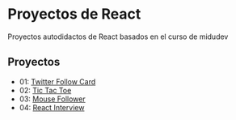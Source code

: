 # Proyectos de React

Proyectos autodidactos de React basados en el curso de midudev

## Proyectos

- 01: [Twitter Follow Card](https://github.com/siemeris/proyectos-react/tree/main/01-twitter-card)
- 02: [Tic Tac Toe](https://github.com/siemeris/proyectos-react/tree/main/02-tic-tac-toe)
- 03: [Mouse Follower](https://github.com/siemeris/proyectos-react/tree/main/03-mouse-follower)
- 04: [React Interview](https://github.com/siemeris/proyectos-react/tree/main/04-react-interview)

